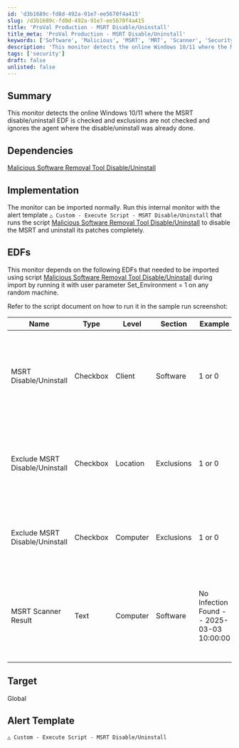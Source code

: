 ```yaml
---
id: 'd3b1689c-fd8d-492a-91e7-ee5670f4a415'
slug: /d3b1689c-fd8d-492a-91e7-ee5670f4a415
title: 'ProVal Production - MSRT Disable/Uninstall'
title_meta: 'ProVal Production - MSRT Disable/Uninstall'
keywords: ['Software', 'Malicious', 'MSRT', 'MRT', 'Scanner', 'Security']
description: 'This monitor detects the online Windows 10/11 where the MSRT disable/uninstall EDF is checked and exclusions are not checked and ignores the agent where the disable/uninstall was already done.'
tags: ['security']
draft: false
unlisted: false
---
```


## Summary

This monitor detects the online Windows 10/11 where the MSRT disable/uninstall EDF is checked and exclusions are not checked and ignores the agent where the disable/uninstall was already done.

## Dependencies

[Malicious Software Removal Tool Disable/Uninstall](/docs/21c23057-f81d-11ef-87d3-8600008a66b7)

## Implementation

The monitor can be imported normally.
Run this internal monitor with the alert template `△ Custom - Execute Script - MSRT Disable/Uninstall` that runs the script [Malicious Software Removal Tool Disable/Uninstall](/docs/21c23057-f81d-11ef-87d3-8600008a66b7) to disable the MSRT and uninstall its patches completely.

## EDFs

This monitor depends on the following EDFs that needed to be imported using script [Malicious Software Removal Tool Disable/Uninstall](/docs/21c23057-f81d-11ef-87d3-8600008a66b7) during import by running it with user parameter Set_Environment = 1 on any random machine.

Refer to the script document on how to run it in the sample run screenshot:

| Name                      | Type     | Level   |Section    | Example                               | Description                                                                 |
|---------------------------|----------|---------|---------|---------------------------------------|-----------------------------------------------------------------------------|
| MSRT Disable/Uninstall    | Checkbox | Client  |Software    | 1 or 0                                | This checkbox ensures the agents of the client get its MSRT disabled and uninstalled |
| Exclude MSRT Disable/Uninstall | Checkbox | Location | Exclusions    | 1 or 0                                | This checkbox excludes the agents of the location from the MSRT disabling   |
| Exclude MSRT Disable/Uninstall | Checkbox | Computer | Exclusions    |1 or 0                                | This checkbox excludes the agent from the MSRT disabling                    |
| MSRT Scanner Result       | Text     | Computer | Software    |No Infection Found -- 2025-03-03 10:00:00 | This stores the scanner or MSRT disabling output and the date when the last changes were made |

## Target

Global


## Alert Template

`△ Custom - Execute Script - MSRT Disable/Uninstall`